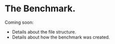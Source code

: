 # The Benchmark.

Coming soon:
+ Details about the file structure.
+ Details about how the benchmark was created.
